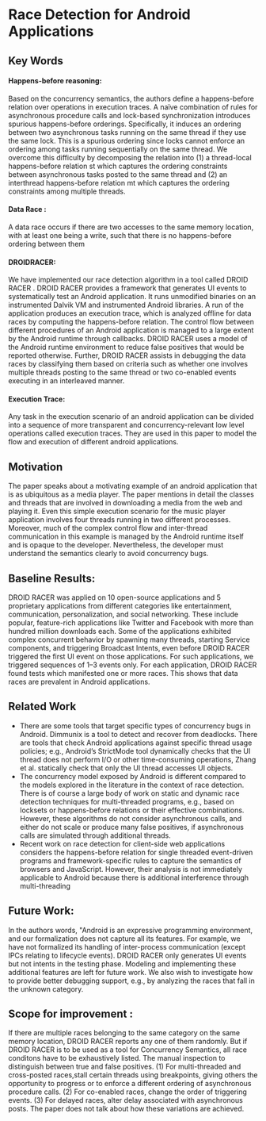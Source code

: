 # Race Detection for Android Applications

## Key Words

#### Happens-before reasoning:
Based on the concurrency semantics, the authors define a happens-before relation over operations in execution traces. A naïve combination of rules for asynchronous procedure calls and lock-based synchronization introduces spurious happens-before orderings. Specifically, it induces an ordering between two asynchronous tasks running on the same thread if they use the same lock. This is a spurious ordering since locks cannot enforce an ordering among tasks running sequentially on the same thread. We overcome this difficulty by decomposing the relation into (1) a thread-local happens-before relation st which captures the ordering constraints between asynchronous tasks posted to the same thread and (2) an interthread happens-before relation mt which captures the ordering constraints among multiple threads.

#### Data Race :
A data race occurs if there are two accesses to the same memory location, with at least one being a write, such that
there is no happens-before ordering between them

#### DROIDRACER:
We have implemented our race detection algorithm in a tool called DROID RACER . DROID RACER provides a framework that
generates UI events to systematically test an Android application. It runs unmodified binaries on an instrumented Dalvik VM and instrumented Android libraries. A run of the application produces an execution trace, which is analyzed offline for data races by computing the happens-before relation. The control flow between different procedures of an Android application is managed to a large extent by the Android runtime through callbacks. DROID RACER uses a model of the Android runtime environment to reduce false positives that would be reported otherwise. Further, DROID RACER assists in debugging the data races by classifying them based on criteria such as whether one involves multiple threads posting to the same thread or two co-enabled events executing in an interleaved manner.

#### Execution Trace:
Any task in the execution scenario of an android application can be divided into a sequence of more transparent and concurrency-relevant low level operations called execution traces. They are used in this paper to model the flow and execution of different android applications.

## Motivation
The paper speaks about a motivating example of an android application that is as ubiquitous as a media player. The paper mentions in detail the classes and threads that are involved in downloading a media from the web and playing it. Even this simple execution scenario for the music player application involves four threads running in two different processes. Moreover, much of the complex control flow and inter-thread communication in this example is managed by the Android runtime itself and is opaque to the developer. Nevertheless, the developer must understand the semantics clearly to avoid concurrency bugs. 

## Baseline Results:
  DROID RACER was applied on 10 open-source applications and 5 proprietary applications from different categories like entertainment, communication, personalization, and social networking. These include popular, feature-rich applications like Twitter and Facebook with more than hundred million downloads each. Some of the applications exhibited complex concurrent behavior by spawning many threads, starting Service components, and triggering Broadcast Intents, even before DROID RACER triggered the first UI event on those applications. For such applications, we triggered sequences of 1–3 events only. For each application, DROID RACER found tests which manifested one or more races. This shows that data races are prevalent in Android applications.

## Related Work
  * There are some tools that target specific types of concurrency bugs in Android. Dimmunix is a tool to detect and recover from deadlocks. There are tools that check Android applications against specific thread usage policies; e.g., Android’s StrictMode tool dynamically checks that the UI thread does not perform I/O or other time-consuming operations, Zhang et al.  statically check that only the UI thread accesses UI objects.
  * The concurrency model exposed by Android is different compared to the models explored in the literature in the context of race detection. There is of course a large body of work on static and dynamic race detection techniques for multi-threaded programs, e.g., based on locksets or happens-before relations or their effective combinations. However, these algorithms do not consider asynchronous calls, and either do not scale or produce many false positives, if asynchronous calls are simulated through additional threads.
  * Recent work on race detection for client-side web applications considers the happens-before relation for single threaded event-driven programs and framework-specific rules to capture the semantics of browsers and JavaScript. However, their analysis is not immediately applicable to Android because there is additional interference through multi-threading

## Future Work:
In the authors words, "Android is an expressive programming environment, and our formalization does not capture all its features. For example, we have not formalized its handling of inter-process communication (except IPCs relating to lifecycle events). DROID RACER only generates UI events but not intents in the testing phase. Modeling and implementing these additional features are left for future work. We also wish to investigate how to provide better debugging support, e.g., by analyzing the races that fall in the unknown category.

## Scope for improvement :
If there are multiple races belonging to the same category on the same memory location, DROID RACER reports any one of them randomly. But if DROID RACER is to be used as a tool for Concurrency Semantics, all race conditons have to be exhaustively listed.
The manual inspection to distinguish between true and false positives. (1) For multi-threaded and cross-posted races,stall certain threads using breakpoints, giving others the opportunity to progress or to enforce a different ordering of asynchronous procedure calls. (2) For co-enabled races, change the order of triggering events. (3) For delayed races, alter delay associated with asynchronous posts. The paper does not talk about how these variations are achieved.
